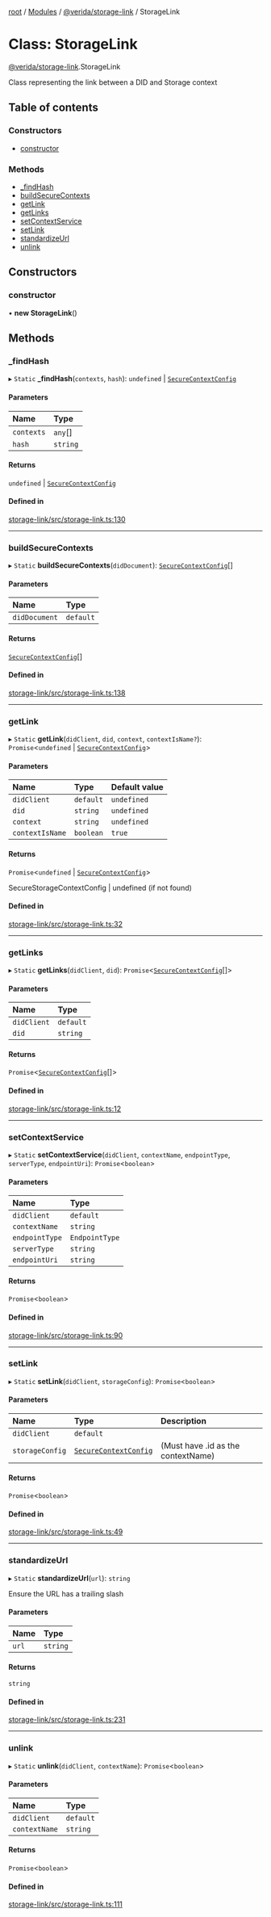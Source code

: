 [root](../README.md) / [Modules](../modules.md) / [@verida/storage-link](../modules/verida_storage_link.md) / StorageLink

# Class: StorageLink

[@verida/storage-link](../modules/verida_storage_link.md).StorageLink

Class representing the link between a DID and Storage context

## Table of contents

### Constructors

- [constructor](verida_storage_link.StorageLink.md#constructor)

### Methods

- [\_findHash](verida_storage_link.StorageLink.md#_findhash)
- [buildSecureContexts](verida_storage_link.StorageLink.md#buildsecurecontexts)
- [getLink](verida_storage_link.StorageLink.md#getlink)
- [getLinks](verida_storage_link.StorageLink.md#getlinks)
- [setContextService](verida_storage_link.StorageLink.md#setcontextservice)
- [setLink](verida_storage_link.StorageLink.md#setlink)
- [standardizeUrl](verida_storage_link.StorageLink.md#standardizeurl)
- [unlink](verida_storage_link.StorageLink.md#unlink)

## Constructors

### constructor

• **new StorageLink**()

## Methods

### \_findHash

▸ `Static` **_findHash**(`contexts`, `hash`): `undefined` \| [`SecureContextConfig`](../interfaces/verida_storage_link.Interfaces.SecureContextConfig.md)

#### Parameters

| Name | Type |
| :------ | :------ |
| `contexts` | `any`[] |
| `hash` | `string` |

#### Returns

`undefined` \| [`SecureContextConfig`](../interfaces/verida_storage_link.Interfaces.SecureContextConfig.md)

#### Defined in

[storage-link/src/storage-link.ts:130](https://github.com/verida/verida-js/blob/039856c/packages/storage-link/src/storage-link.ts#L130)

___

### buildSecureContexts

▸ `Static` **buildSecureContexts**(`didDocument`): [`SecureContextConfig`](../interfaces/verida_storage_link.Interfaces.SecureContextConfig.md)[]

#### Parameters

| Name | Type |
| :------ | :------ |
| `didDocument` | `default` |

#### Returns

[`SecureContextConfig`](../interfaces/verida_storage_link.Interfaces.SecureContextConfig.md)[]

#### Defined in

[storage-link/src/storage-link.ts:138](https://github.com/verida/verida-js/blob/039856c/packages/storage-link/src/storage-link.ts#L138)

___

### getLink

▸ `Static` **getLink**(`didClient`, `did`, `context`, `contextIsName?`): `Promise`<`undefined` \| [`SecureContextConfig`](../interfaces/verida_storage_link.Interfaces.SecureContextConfig.md)\>

#### Parameters

| Name | Type | Default value |
| :------ | :------ | :------ |
| `didClient` | `default` | `undefined` |
| `did` | `string` | `undefined` |
| `context` | `string` | `undefined` |
| `contextIsName` | `boolean` | `true` |

#### Returns

`Promise`<`undefined` \| [`SecureContextConfig`](../interfaces/verida_storage_link.Interfaces.SecureContextConfig.md)\>

SecureStorageContextConfig | undefined (if not found)

#### Defined in

[storage-link/src/storage-link.ts:32](https://github.com/verida/verida-js/blob/039856c/packages/storage-link/src/storage-link.ts#L32)

___

### getLinks

▸ `Static` **getLinks**(`didClient`, `did`): `Promise`<[`SecureContextConfig`](../interfaces/verida_storage_link.Interfaces.SecureContextConfig.md)[]\>

#### Parameters

| Name | Type |
| :------ | :------ |
| `didClient` | `default` |
| `did` | `string` |

#### Returns

`Promise`<[`SecureContextConfig`](../interfaces/verida_storage_link.Interfaces.SecureContextConfig.md)[]\>

#### Defined in

[storage-link/src/storage-link.ts:12](https://github.com/verida/verida-js/blob/039856c/packages/storage-link/src/storage-link.ts#L12)

___

### setContextService

▸ `Static` **setContextService**(`didClient`, `contextName`, `endpointType`, `serverType`, `endpointUri`): `Promise`<`boolean`\>

#### Parameters

| Name | Type |
| :------ | :------ |
| `didClient` | `default` |
| `contextName` | `string` |
| `endpointType` | `EndpointType` |
| `serverType` | `string` |
| `endpointUri` | `string` |

#### Returns

`Promise`<`boolean`\>

#### Defined in

[storage-link/src/storage-link.ts:90](https://github.com/verida/verida-js/blob/039856c/packages/storage-link/src/storage-link.ts#L90)

___

### setLink

▸ `Static` **setLink**(`didClient`, `storageConfig`): `Promise`<`boolean`\>

#### Parameters

| Name | Type | Description |
| :------ | :------ | :------ |
| `didClient` | `default` |  |
| `storageConfig` | [`SecureContextConfig`](../interfaces/verida_storage_link.Interfaces.SecureContextConfig.md) | (Must have .id as the contextName) |

#### Returns

`Promise`<`boolean`\>

#### Defined in

[storage-link/src/storage-link.ts:49](https://github.com/verida/verida-js/blob/039856c/packages/storage-link/src/storage-link.ts#L49)

___

### standardizeUrl

▸ `Static` **standardizeUrl**(`url`): `string`

Ensure the URL has a trailing slash

#### Parameters

| Name | Type |
| :------ | :------ |
| `url` | `string` |

#### Returns

`string`

#### Defined in

[storage-link/src/storage-link.ts:231](https://github.com/verida/verida-js/blob/039856c/packages/storage-link/src/storage-link.ts#L231)

___

### unlink

▸ `Static` **unlink**(`didClient`, `contextName`): `Promise`<`boolean`\>

#### Parameters

| Name | Type |
| :------ | :------ |
| `didClient` | `default` |
| `contextName` | `string` |

#### Returns

`Promise`<`boolean`\>

#### Defined in

[storage-link/src/storage-link.ts:111](https://github.com/verida/verida-js/blob/039856c/packages/storage-link/src/storage-link.ts#L111)
